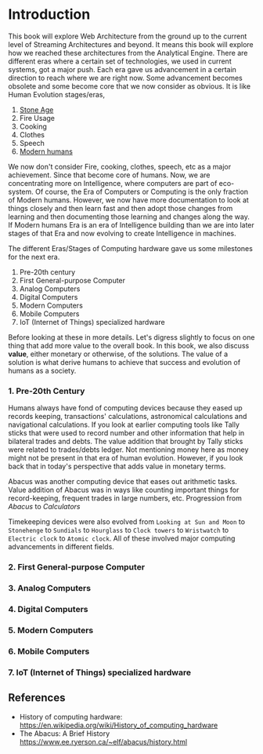 # Introduction

This book will explore Web Architecture from the ground up to the current level of Streaming Architectures and beyond. It means this book will explore how we reached these architectures from the Analytical Engine. There are different eras where a certain set of technologies, we used in current systems, got a major push. Each era gave us advancement in a certain direction to reach where we are right now. Some advancement becomes obsolete and some become core that we now consider as obvious. It is like Human Evolution stages/eras,

 1. [Stone Age](https://en.wikipedia.org/wiki/Stone_Age#Beginning_of_the_Stone_Age)
 2. Fire Usage
 3. Cooking
 4. Clothes
 5. Speech
 6. [Modern humans](https://en.wikipedia.org/wiki/Behavioral_modernity)

We now don't consider Fire, cooking, clothes, speech, etc as a major achievement. Since that become core of humans. Now, we are concentrating more on Intelligence, where computers are part of eco-system. Of course, the Era of Computers or Computing is the only fraction of Modern humans. However, we now have more documentation to look at things closely and then learn fast and then adopt those changes from learning and then documenting those learning and changes along the way. If Modern humans Era is an era of Intelligence building than we are into later stages of that Era and now evolving to create Intelligence in machines. 

The different Eras/Stages of Computing hardware gave us some milestones for the next era. 

 1. Pre-20th century
 2. First General-purpose Computer
 3. Analog Computers
 4. Digital Computers
 5. Modern Computers
 6. Mobile Computers
 7. IoT (Internet of Things) specialized hardware

Before looking at these in more details. Let's digress slightly to focus on one thing that add more value to the overall book. In this book, we also discuss **value**, either monetary or otherwise, of the solutions. The value of a solution is what derive humans to achieve that success and evolution of humans as a society. 

### 1. Pre-20th Century

Humans always have fond of computing devices because they eased up records keeping, transactions' calculations, astronomical calculations and navigational calculations. If you look at earlier computing tools like Tally sticks that were used to record number and other information that help in bilateral trades and debts. The value addition that brought by Tally sticks were related to trades/debts ledger. Not mentioning money here as money might not be present in that era of human evolution. However, if you look back that in today's perspective that adds value in monetary terms. 

Abacus was another computing device that eases out arithmetic tasks. Value addition of Abacus was in ways like counting important things for record-keeping, frequent trades in large numbers, etc.
Progression from *Abacus* to *Calculators* 

Timekeeping devices were also evolved from `Looking at Sun and Moon` to `Stonehenge` to `Sundials` to `Hourglass` to `Clock towers` to `Wristwatch` to `Electric clock` to `Atomic clock`. All of these involved major computing advancements in different fields.


### 2. First General-purpose Computer

### 3. Analog Computers

### 4. Digital Computers

### 5. Modern Computers

### 6. Mobile Computers

### 7. IoT (Internet of Things) specialized hardware




## References
- History of computing hardware: https://en.wikipedia.org/wiki/History_of_computing_hardware
- The Abacus: A Brief History https://www.ee.ryerson.ca/~elf/abacus/history.html
<!--stackedit_data:
eyJwcm9wZXJ0aWVzIjoiZXh0ZW5zaW9uczpcbiAgcHJlc2V0Oi
BnZm1cbiIsImhpc3RvcnkiOlstMTU2OTc1ODExNCw2OTgwODk4
NTUsLTIxNDI1NjA2MzMsMjA2NDk4NDg0OSwtMTgyMjgxMjE1Ny
wtNzM4NDUxMzQyLC0xMjY2OTA3NzUzLC0yNDgyMTQ1NjIsMTI2
MTg1MTI1OSwxNDY4ODc5ODI3LC0zNTM2NzcwMjIsMzkwNDAwNj
A3LDg2ODcxMzQ5NiwxOTE2NDIwODIxLDg1NTU4MzgzNSwtMTI2
ODc4NjUwNCw0NzUzMjMzNTQsLTQ5NTA4MjYxLC0yODQzODUxOD
QsLTcyMjIzNDc2OF19
-->